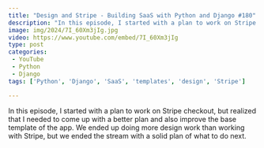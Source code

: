 ```yaml
---
title: "Design and Stripe - Building SaaS with Python and Django #180"
description: "In this episode, I started with a plan to work on Stripe checkout, but realized that I needed to come up with a better plan and also improve the base template of the app. We ended up doing more design work than working with Stripe, but we ended the stream with a solid plan of what to do next."
image: img/2024/7I_60Xm3jIg.jpg
video: https://www.youtube.com/embed/7I_60Xm3jIg
type: post
categories:
 - YouTube
 - Python
 - Django
tags: ['Python', 'Django', 'SaaS', 'templates', 'design', 'Stripe']

---
```


In this episode, I started with a plan to work on Stripe checkout, but realized that I needed to come up with a better plan and also improve the base template of the app. We ended up doing more design work than working with Stripe, but we ended the stream with a solid plan of what to do next.
